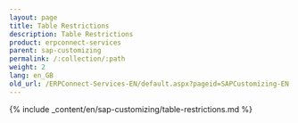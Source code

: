 ```yaml
---
layout: page
title: Table Restrictions
description: Table Restrictions
product: erpconnect-services
parent: sap-customizing
permalink: /:collection/:path
weight: 2
lang: en_GB
old_url: /ERPConnect-Services-EN/default.aspx?pageid=SAPCustomizing-EN:table-restrictions
---
```


{% include _content/en/sap-customizing/table-restrictions.md  %}